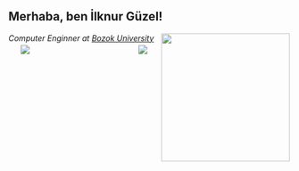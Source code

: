 # <h2> Merhaba, ben İlknur Güzel! </h2>
<img align = 'right' src = "https://media.giphy.com/media/dWxO36Jzd6bTSt5dIY/giphy.gif" width = "230">
<p> <em> Computer Enginner at <a href=" https://bozok.edu.tr/"> Bozok University </a></br>

</em> </p>

<div id="top-bar"> 
<div style="float: left; margin-left: 22px;margin-top: -10px;"> 
<a href="https://www.linkedin.com/in/ilknur-g%C3%BCzel/" title="site adi" alt="site adi"><img src="https://img.shields.io/badge/-İlknurGüzel-blue?style=flat-square&logo=Linkedin&logoColor=white&link=://www.linkedin.com/in/İlknurGüzel/"> 
  </div>
  
<div id="top-bar"> 
<div style="float: right; margin-right: 22px;margin-top: -10px;"> 
<a href="https://github.com/ilknrgzl" title="site adi" alt="site adi"><img src="https://img.shields.io/github/followers/İlknrgzl?label=follow&style=social"> 
</div>
